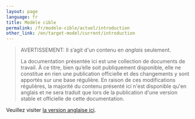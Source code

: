 ```yaml
---
layout: page
language: fr
title: Modèle cible
permalink: /fr/modele-cible/actuel/introduction
other_link: /en/target-model/current/introduction
---
```


> <span class="disclaimer">AVERTISSEMENT: Il s’agit d'un contenu en *anglais* seulement.</span>
> 
> La documentation présentée ici est une collection de documents de travail. À ce titre, bien qu’elle soit publiquement disponible, elle ne constitue en rien une publication officielle et des changements y sont apportés sur une base régulière. En raison de ces modifications régulières, <span class="disclaimer">la majorité du contenu présenté ici n'est disponible qu'en anglais et ne sera traduit que lors de la publication d'une version stable et officielle de cette documentation.</span>

Veuillez visiter [la version anglaise ici](/collections-model/en/target-model/current/introduction).